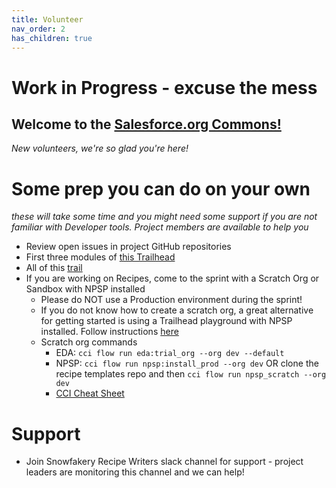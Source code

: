 ```yaml
---
title: Volunteer
nav_order: 2
has_children: true
---
```


# Work in Progress - excuse the mess

## Welcome to the [Salesforce.org Commons!](https://www.salesforce.org/resources/commons/)
_New volunteers, we're so glad you're here!_


# Some prep you can do on your own
_these will take some time and you might need some support if you are not familiar with Developer tools.  Project members are available to help you_
* Review open issues in project GitHub repositories
* First three modules of [this Trailhead](https://trailhead.salesforce.com/en/content/learn/trails/set-up-your-workspace-and-install-developer-tools)
* All of this [trail](https://trailhead.salesforce.com/en/content/learn/trails/build-applications-with-cumulusci)
* If you are working on Recipes, come to the sprint with a Scratch Org or Sandbox with NPSP installed
  * Please do NOT use a Production environment during the sprint!
  * If you do not know how to create a scratch org, a great alternative for getting started is using a Trailhead playground with NPSP installed.  Follow instructions [here](https://trailhead.salesforce.com/en/content/learn/projects/install-nonprofit-success-pack-into-a-trailhead-playground/install-npsp-into-a-trailhead-playground)
  * Scratch org commands
    * EDA: `cci flow run eda:trial_org --org dev --default` 
    * NPSP: `cci flow run npsp:install_prod --org dev` OR clone the recipe templates repo and then `cci flow run npsp_scratch --org dev`
    * [CCI Cheat Sheet](https://cumulusci.readthedocs.io/en/stable/cheat-sheet.html)

# Support
* Join Snowfakery Recipe Writers slack channel for support - project leaders are monitoring this channel and we can help!

